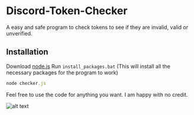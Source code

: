 # Discord-Token-Checker
A easy and safe program to check tokens to see if they are invalid, valid or unverified.

## Installation

Download [node.js](https://nodejs.org/en/download/)
Run `install_packages.bat` (This will install all the necessary packages for the program to work)

```js
node checker.js
```

Feel free to use the code for anything you want. I am happy with no credit.

![alt text](https://media.discordapp.net/attachments/723654203100102777/768832797879959562/unknown.png)
